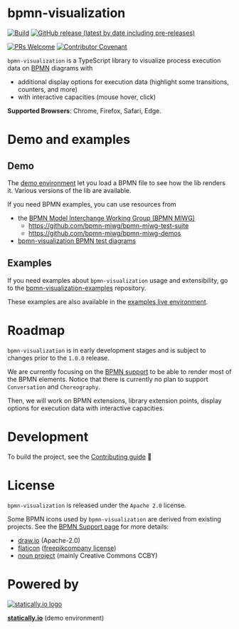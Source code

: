 # bpmn-visualization


[![Build](https://github.com/process-analytics/bpmn-visualization-js/workflows/Build/badge.svg)](https://github.com/process-analytics/bpmn-visualization-js/actions)
[![GitHub release (latest by date including pre-releases)](https://img.shields.io/github/v/release/process-analytics/bpmn-visualization-js?color=orange&include_prereleases)](https://github.com/process-analytics/bpmn-visualization-js/releases)

[![PRs Welcome](https://img.shields.io/badge/PRs-welcome-brightgreen.svg?style=flat-square)](CONTRIBUTING.md)
[![Contributor Covenant](https://img.shields.io/badge/Contributor%20Covenant-v2.0%20adopted-ff69b4.svg)](CODE_OF_CONDUCT.md)

`bpmn-visualization` is a TypeScript library to visualize process execution data on [BPMN](https://www.omg.org/spec/BPMN/2.0.2/)
diagrams with
- additional display options for execution data (highlight some transitions, counters, and more)
- with interactive capacities (mouse hover, click)


**Supported Browsers**: Chrome, Firefox, Safari, Edge.


# Demo and examples

## Demo

The [demo environment](https://cdn.statically.io/gh/process-analytics/bpmn-visualization-examples/master/demo/index.html)
let you load a BPMN file to see how the lib renders it. Various versions of the lib are available. 

If you need BPMN examples, you can use resources from 
- the [BPMN Model Interchange Working Group (BPMN MIWG)](http://www.omgwiki.org/bpmn-miwg)
  - https://github.com/bpmn-miwg/bpmn-miwg-test-suite
  - https://github.com/bpmn-miwg/bpmn-miwg-demos
- [bpmn-visualization BPMN test diagrams](https://github.com/process-analytics/bpmn-visualization-examples/blob/master/bpmn-files/README.md)


## Examples

If you need examples about `bpmn-visualization` usage and extensibility, go to the [bpmn-visualization-examples](https://github.com/process-analytics/bpmn-visualization-examples/)
repository.

These examples are also available in the [examples live environment](https://cdn.statically.io/gh/process-analytics/bpmn-visualization-examples/master/examples/index.html).


# Roadmap

`bpmn-visualization` is in early development stages and is subject to changes prior to the `1.0.0` release.

We are currently focusing on the [BPMN support](https://github.com/process-analytics/bpmn-visualization-js/milestone/6)
to be able to render most of the BPMN elements. Notice that there is currently no plan to support `Conversation` and
`Choreography`.

Then, we will work on BPMN extensions, library extension points, display options for execution data with interactive
capacities.


# Development

To build the project, see the [Contributing guide](CONTRIBUTING.md#Build) :slightly_smiling_face:


# License

`bpmn-visualization` is released under the `Apache 2.0` license.

Some BPMN icons used by `bpmn-visualization` are derived from existing projects. See the [BPMN Support page](docs/bpmn-support.adoc)
for more details:
- [draw.io](https://github.com/jgraph/drawio) (Apache-2.0)
- [flaticon](https://www.flaticon.com) ([freepikcompany license](https://www.freepikcompany.com/legal#nav-flaticon))
- [noun project](https://thenounproject.com/) (mainly Creative Commons CCBY)


# Powered by

[![statically.io logo](https://statically.io/icons/icon-96x96.png "statically.io")](https://statically.io)

**[statically.io](https://statically.io)** (demo environment)
